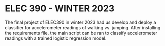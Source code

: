 # ELEC 390 - WINTER 2023
The final project of ELEC390 in winter 2023 had us develop and deploy a classifier for accelerometer readings of walking vs. jumping.
After installing the requirements file, the main script can be ran to classify accelerometer readings with a trained logistic regression model.
